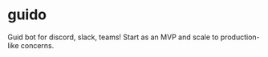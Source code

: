 # guido
Guid bot for discord, slack, teams!  Start as an MVP and scale to production-like concerns.
